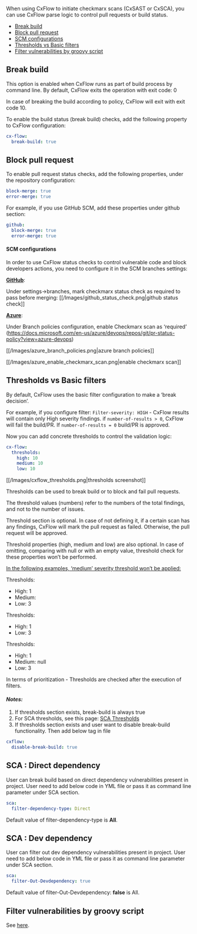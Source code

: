 When using CxFlow to initiate checkmarx scans (CxSAST or CxSCA), you can use CxFlow parse logic to control pull requests or build status.

* [Break build](#breakbuild)
* [Block pull request](#blockpullrequest)
* [SCM configurations](#scmconfigurations)
* [Thresholds vs Basic filters](#thresholds)
* [Filter vulnerabilities by groovy script](#filterbygroovyscript)

## <a name="breakbuild">Break build</a>
This option is enabled when CxFlow runs as part of build process by command line. By default, CxFlow exits the operation with exit code: 0

In case of breaking the build according to policy, CxFlow will exit with exit code 10.

To enable the build status (break build) checks, add the following property to CxFlow configuration:
```yaml
cx-flow:
  break-build: true
```

## <a name="blockpullrequest">Block pull request</a>
To enable pull request status checks, add the following properties, under the repository configuration:
```yaml
block-merge: true
error-merge: true
```

For example, if you use GitHub SCM, add these properties under github section:
```yaml
github:
  block-merge: true
  error-merge: true
```

#### <a name="scmconfigurations">SCM configurations</a>

In order to use CxFlow status checks to control vulnerable code and block developers actions, you need to configure it in the SCM branches settings:

<u>**GitHub**</u>:

Under settings->branches, mark checkmarx status check as required to pass before merging:
[[/Images/github_status_check.png|github status check]]

<u>**Azure**</u>:

Under Branch policies configuration, enable Checkmarx scan as ‘required’ (https://docs.microsoft.com/en-us/azure/devops/repos/git/pr-status-policy?view=azure-devops)

[[/Images/azure_branch_policies.png|azure branch policies]]

[[/Images/azure_enable_checkmarx_scan.png|enable checkmarx scan]]

## <a name="thresholds">Thresholds vs Basic filters</a>

By default, CxFlow uses the basic filter configuration to make a ‘break decision’.

For example, if you configure filter:  ```Filter-severity: HIGH``` - CxFlow results will contain only High severity findings. if ```number-of-results > 0```,  CxFlow will fail the build/PR. If  ```number-of-results = 0``` build/PR is approved.

Now you can add concrete thresholds to control the validation logic:
```yaml
cx-flow:
  thresholds:
    high: 10
    medium: 10
    low: 10
```

[[/Images/cxflow_thresholds.png|thresholds screenshot]]

Thresholds can be used to break build or to block and fail pull requests.

The threshold values (numbers) refer to the numbers of the total findings, and not to the number of issues.

Threshold section is optional. In case of not defining it, if a certain scan has any findings, CxFlow will mark the pull request as failed. Otherwise, the pull request will be approved.

Threshold properties (high, medium and low) are also optional. In case of omitting, comparing with null or with an empty value, threshold check for these properties won’t be performed.

<u>In the following examples, ‘medium’ severity threshold won’t be applied:</u>

Thresholds:
* High: 1
* Medium:
* Low: 3

Thresholds:
* High: 1
* Low: 3

Thresholds:
* High: 1
* Medium: null
* Low: 3

In terms of prioritization - Thresholds are checked after the execution of filters.

#### *Notes:*

1. If thresholds section exists, break-build is always true
2. For SCA thresholds, see this page: [SCA Thresholds](https://github.com/checkmarx-ltd/cx-flow/wiki/CxSCA-Integration#thresholds)
3. If thresholds section exists and user want to disable break-build functionality. Then add below tag in file

```yaml
cxflow:
  disable-break-build: true
```

## <a name="directdependency">SCA : Direct dependency </a>
User can break build based on direct dependency vulnerabilities present in project. User need to add below code in YML file or pass it as command line parameter under SCA section.

```yaml
sca:
  filter-dependency-type: Direct
```
Default value of filter-dependency-type is **All**.

## <a name="directdependency">SCA : Dev dependency</a>
User can filter out dev dependency vulnerabilities present in project. User need to add below code in YML file or pass it as command line parameter under SCA section.

```yaml
sca:
  filter-Out-Devdependency: true
```
Default value of filter-Out-Devdependency: **false** is All.



## <a name="filterbygroovyscript">Filter vulnerabilities by groovy script</a>
See [here](https://github.com/checkmarx-ltd/cx-flow/wiki/Work-with-external-scripts#use-a-script-to-filter-findings).

